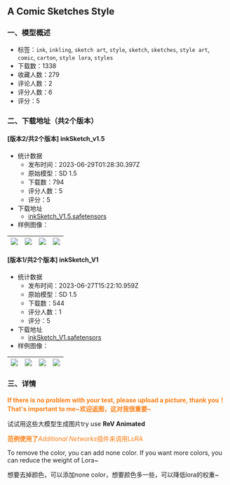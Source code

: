 ## A Comic Sketches Style
### 一、模型概述

- 标签：`ink`, `inkling`, `sketch art`, `style`, `sketch`, `sketches`, `style art`, `comic`, `carton`, `style lora`, `styles`
- 下载数：1338
- 收藏人数：279
- 评论人数：2
- 评分人数：6
- 评分：5

### 二、下载地址（共2个版本）

#### [版本2/共2个版本] inkSketch_v1.5

- 统计数据
  - 发布时间：2023-06-29T01:28:30.397Z
  - 原始模型：SD 1.5
  - 下载数：794
  - 评分人数：5
  - 评分：5
- 下载地址
  - [inkSketch_V1.5.safetensors](https://civitai.com/api/download/models/105284)
- 样例图像：

| <img src="https://image.civitai.com/xG1nkqKTMzGDvpLrqFT7WA/8734b0a8-3bea-4d3d-9daa-83d4d3ebbdda/width=450/1321510.jpeg" /> | <img src="https://image.civitai.com/xG1nkqKTMzGDvpLrqFT7WA/5fcb7c8b-5e24-45ce-8311-6c599c820ab5/width=450/1310092.jpeg" /> | <img src="https://image.civitai.com/xG1nkqKTMzGDvpLrqFT7WA/de571f3f-91cb-47c8-8dac-0b2bf811f564/width=450/1321511.jpeg" /> | <img src="https://image.civitai.com/xG1nkqKTMzGDvpLrqFT7WA/20e81a4e-bfe2-41fb-bc99-13db2cd59216/width=450/1321524.jpeg" /> |
| ---- | ---- | ---- | ---- |

#### [版本1/共2个版本] inkSketch_V1

- 统计数据
  - 发布时间：2023-06-27T15:22:10.959Z
  - 原始模型：SD 1.5
  - 下载数：544
  - 评分人数：1
  - 评分：5
- 下载地址
  - [inkSketch_V1.safetensors](https://civitai.com/api/download/models/89832)
- 样例图像：

| <img src="https://image.civitai.com/xG1nkqKTMzGDvpLrqFT7WA/3b48d04e-b84a-4401-9fd4-a9bee1a61d59/width=450/1040518.jpeg" /> | <img src="https://image.civitai.com/xG1nkqKTMzGDvpLrqFT7WA/0e81d917-9797-477c-919c-6b7157bbe2b1/width=450/1040475.jpeg" /> | <img src="https://image.civitai.com/xG1nkqKTMzGDvpLrqFT7WA/7d21cacc-a14c-407c-9153-111c721b434b/width=450/1040511.jpeg" /> | <img src="https://image.civitai.com/xG1nkqKTMzGDvpLrqFT7WA/234e62db-40e6-478e-941f-509a0cace9c3/width=450/1040461.jpeg" /> |
| ---- | ---- | ---- | ---- |


### 三、详情
<p><strong><span style="color:#fd7e14">If there is no problem with your test, please upload a picture, thank you！That's important to me~欢迎返图，这对我很重要~</span></strong></p><p>试试用这些大模型生成图片try use <strong>ReV Animated </strong></p><p><strong><span style="color:rgb(253, 126, 20)">范例使用了</span></strong><em><span style="color:rgb(253, 126, 20)">Additional Networks</span></em><span style="color:rgb(253, 126, 20)">插件来调用LoRA</span></p><p>To remove the color, you can add none color. If you want more colors, you can reduce the weight of Lora~</p><p>想要去掉颜色，可以添加none color，想要颜色多一些，可以降低lora的权重~</p>